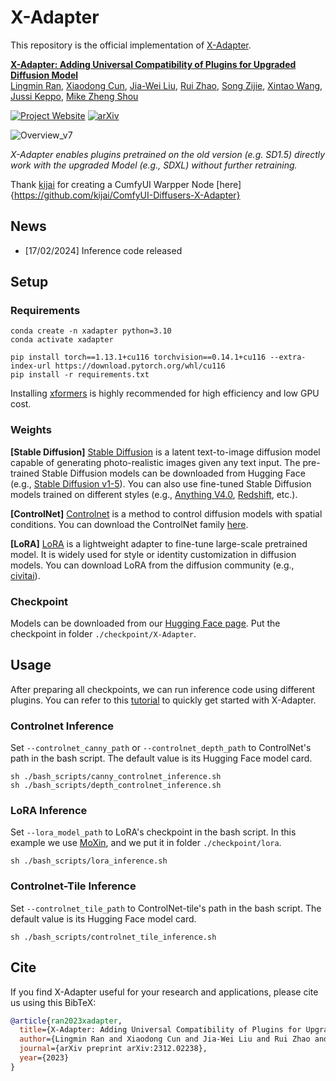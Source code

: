 # X-Adapter

This repository is the official implementation of [X-Adapter](https://arxiv.org/abs/2312.02238).

**[X-Adapter: Adding Universal Compatibility of Plugins for Upgraded Diffusion Model](https://arxiv.org/abs/2312.02238)**
<br/>
[Lingmin Ran](),
[Xiaodong Cun](https://vinthony.github.io/academic/),
[Jia-Wei Liu](https://jia-wei-liu.github.io/), 
[Rui Zhao](https://ruizhaocv.github.io/), 
[Song Zijie](), 
[Xintao Wang](https://xinntao.github.io/),
[Jussi Keppo](https://www.jussikeppo.com/), 
[Mike Zheng Shou](https://sites.google.com/view/showlab)
<br/>

[![Project Website](https://img.shields.io/badge/Project-Website-orange)](https://showlab.github.io/X-Adapter/)
[![arXiv](https://img.shields.io/badge/arXiv-2312.02238-b31b1b.svg)](https://arxiv.org/abs/2312.02238)

![Overview_v7](https://github.com/showlab/X-Adapter/assets/152716091/eb41c508-826c-404f-8223-09765765823b)

<em> X-Adapter enables plugins pretrained on the old version (e.g. SD1.5) directly work with the upgraded Model (e.g., SDXL) without further retraining.</em>

[//]: # (<p align="center">)

[//]: # (<img src="https://tuneavideo.github.io/assets/teaser.gif" width="1080px"/>  )

[//]: # (<br>)

[//]: # (<em>Given a video-text pair as input, our method, Tune-A-Video, fine-tunes a pre-trained text-to-image diffusion model for text-to-video generation.</em>)

[//]: # (</p>)

Thank [kijai](https://github.com/kijai) for creating a CumfyUI Warpper Node [here]{https://github.com/kijai/ComfyUI-Diffusers-X-Adapter}

## News

- [17/02/2024] Inference code released

## Setup

### Requirements

```shell
conda create -n xadapter python=3.10
conda activate xadapter

pip install torch==1.13.1+cu116 torchvision==0.14.1+cu116 --extra-index-url https://download.pytorch.org/whl/cu116
pip install -r requirements.txt
```

Installing [xformers](https://github.com/facebookresearch/xformers) is highly recommended for high efficiency and low GPU cost.

### Weights

**[Stable Diffusion]** [Stable Diffusion](https://arxiv.org/abs/2112.10752) is a latent text-to-image diffusion model capable of generating photo-realistic images given any text input. The pre-trained Stable Diffusion models can be downloaded from Hugging Face (e.g., [Stable Diffusion v1-5](https://huggingface.co/runwayml/stable-diffusion-v1-5)). You can also use fine-tuned Stable Diffusion models trained on different styles (e.g., [Anything V4.0](https://huggingface.co/andite/anything-v4.0), [Redshift](https://huggingface.co/nitrosocke/redshift-diffusion), etc.).

**[ControlNet]** [Controlnet](https://github.com/lllyasviel/ControlNet) is a method to control diffusion models with spatial conditions. You can download the ControlNet family [here](https://huggingface.co/lllyasviel/ControlNet).

**[LoRA]** [LoRA](https://arxiv.org/abs/2106.09685) is a lightweight adapter to fine-tune large-scale pretrained model. It is widely used for style or identity customization in diffusion models. You can download LoRA from the diffusion community (e.g., [civitai](https://civitai.com/)).

### Checkpoint

Models can be downloaded from our [Hugging Face page](https://huggingface.co/Lingmin-Ran/X-Adapter). Put the checkpoint in folder `./checkpoint/X-Adapter`.

## Usage

After preparing all checkpoints, we can run inference code using different plugins. You can refer to this [tutorial](https://www.reddit.com/r/StableDiffusion/comments/1asuyiw/xadapter/) to quickly get started with X-Adapter. 

### Controlnet Inference

Set `--controlnet_canny_path` or `--controlnet_depth_path` to ControlNet's path in the bash script. The default value is its Hugging Face model card. 

    sh ./bash_scripts/canny_controlnet_inference.sh
    sh ./bash_scripts/depth_controlnet_inference.sh

### LoRA Inference

Set `--lora_model_path` to LoRA's checkpoint in the bash script. In this example we use [MoXin](https://civitai.com/models/12597/moxin), and we put it in folder `./checkpoint/lora`.

    sh ./bash_scripts/lora_inference.sh

### Controlnet-Tile Inference

Set `--controlnet_tile_path` to ControlNet-tile's path in the bash script. The default value is its Hugging Face model card. 

    sh ./bash_scripts/controlnet_tile_inference.sh

## Cite
If you find X-Adapter useful for your research and applications, please cite us using this BibTeX:

```bibtex
@article{ran2023xadapter,
  title={X-Adapter: Adding Universal Compatibility of Plugins for Upgraded Diffusion Model},
  author={Lingmin Ran and Xiaodong Cun and Jia-Wei Liu and Rui Zhao and Song Zijie and Xintao Wang and Jussi Keppo and Mike Zheng Shou},
  journal={arXiv preprint arXiv:2312.02238},
  year={2023}
}
```
